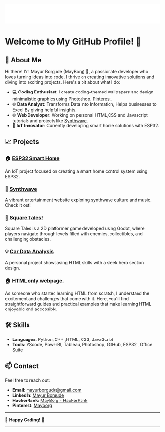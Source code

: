 
<img src="./Mayur Borgude.svg">

# Welcome to My GitHub Profile! 🌟


## 👋 About Me

Hi there! I'm Mayur Borgude (MayBorg) 👋, a passionate developer who loves turning ideas into code. I thrive on creating innovative solutions and diving into exciting projects. Here's a bit about what I do:

- 💻 **Coding Enthusiast**: I create coding-themed wallpapers and design minimalistic graphics using Photoshop. [Pinterest]([https://mayborg121.github.io/Synthwave/](https://in.pinterest.com/Mayb0rg/)).
- 🌐 **Data Analyst**: Transforms Data into Information, Helps businesses to Excel By giving helpful insights.
- 🌐 **Web Developer**: Working on personal HTML,CSS and Javascript tutorials and projects like [Synthwave](https://mayborg121.github.io/Synthwave/).
- 🔧 **IoT Innovator**: Currently developing smart home solutions with ESP32.

## 📈 Projects

### 🏠 [ESP32 Smart Home](#)
An IoT project focused on creating a smart home control system using ESP32.

### 🎨 [Synthwave](https://mayborg121.github.io/Synthwave/)
A vibrant entertainment website exploring synthwave culture and music. Check it out!

### 🎨 [Square Tales!](https://github.com/Mayborg121/Square-Tales-Godot-Game-)
Square Tales is a 2D platformer game developed using Godot, where players navigate through levels filled with enemies, collectibles, and challenging obstacles.


### 💡 [Car Data Analysis](https://github.com/Mayborg121/Car_DataAnalysis_Dashboard)
A personal project showcasing HTML skills with a sleek hero section design.

### 🏠 [HTML only webpage.](https://mayborg121.github.io/xs/)
As someone who started learning HTML from scratch, I understand the excitement and challenges that come with it. Here, you'll find straightforward guides and practical examples that make learning HTML enjoyable and accessible.



## 🛠️ Skills

- **Languages**: Python, C++ ,HTML, CSS, JavaScript
- **Tools**: VScode, PowerBI, Tableau, Photoshop, GitHub, ESP32 , Office Suite

## 📫 Contact

Feel free to reach out:

- **Email**: [mayurborgude@gmail.com](mailto:mayurborgude@gmail.com)
- **LinkedIn**: [Mayur Borgude](https://www.linkedin.com/in/mayb0rg/)
- **HackerRank**: [MayBorg - HackerRank](https://www.hackerrank.com/Mayborg)
- **Pinterest**: [Mayborg](https://in.pinterest.com/Mayb0rg/)

---

🌟 **Happy Coding!** 🌟

---

<!---
Mayborg121/Mayborg121 is a ✨ special ✨ repository because its `README.md` (this file) appears on your GitHub profile.
You can click the Preview link to take a look at your changes.
--->
